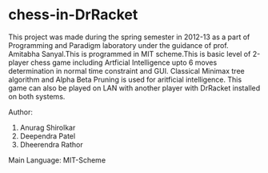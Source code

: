 chess-in-DrRacket
=================
This project was made during the spring semester in 2012-13 as a part of Programming and Paradigm laboratory under the guidance of prof. Amitabha Sanyal.This is programmed in MIT scheme.This is basic level of 2-player chess game including Artficial Intelligence upto 6 moves determination in normal time constraint and GUI. Classical Minimax tree algorithm and Alpha Beta Pruning is used for aritficial intelligence.
This game can also be played on LAN with another player with DrRacket installed on both systems.

Author:
1. Anurag Shirolkar
2. Deependra Patel
3. Dheerendra Rathor

Main Language: MIT-Scheme

